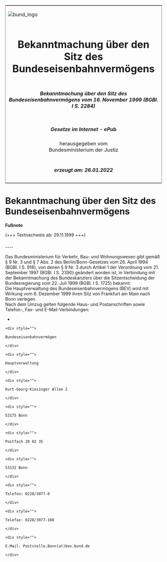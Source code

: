<span id="DECKBLATT.html"></span>

<table border="0" frame="border" width="100%">

<tr valign="top">

<td align="left">

![bund\_logo](BfJ_2021_Web_de_de.gif)

</td>

<td align="right">

 

</td>

</tr>

<tr align="center" valign="middle">

<td colspan="2">

# Bekanntmachung über den Sitz des Bundeseisenbahnvermögens

</td>

</tr>

<tr align="center" valign="middle">

<td colspan="2">

##### Bekanntmachung über den Sitz des Bundeseisenbahnvermögens vom 16. November 1999 (BGBl. I S. 2284)

</td>

</tr>

<tr align="center" valign="middle">

<td colspan="2">

  
  

##### Gesetze im Internet - ePub  
  
herausgegeben vom  
Bundesministerium der Justiz

</td>

</tr>

<tr align="center" valign="bottom">

<td colspan="2">

  
  

##### erzeugt am: 26.01.2022

</td>

</tr>

</table>

<span id="BJNR228400999.html"></span>

# Bekanntmachung über den Sitz des Bundeseisenbahnvermögens

<div>

  
**Fußnote**

<div class="jnhtml">

<div>

<div class="jurAbsatz">

(+++ Textnachweis ab: 29.11.1999 +++)

</div>

</div>

</div>

</div>

<span id="BJNR228400999BJNE000100310.html"></span>

###   
\----

<div>

<div class="jnhtml">

<div>

<div class="jurAbsatz">

Das Bundesministerium für Verkehr, Bau- und Wohnungswesen gibt gemäß § 9
Nr. 3 und § 7 Abs. 2 des Berlin/Bonn-Gesetzes vom 26. April 1994 (BGBl.
I S. 918), von denen § 9 Nr. 3 durch Artikel 1 der Verordnung vom 21.
September 1997 (BGBl. I S. 2390) geändert worden ist, in Verbindung mit
der Bekanntmachung des Bundeskanzlers über die Sitzentscheidung der
Bundesregierung vom 22. Juli 1999 (BGBl. I S. 1725) bekannt:  
Die Hauptverwaltung des Bundeseisenbahnvermögens (BEV) wird mit Wirkung
vom 6. Dezember 1999 ihren Sitz von Frankfurt am Main nach Bonn
verlegen.  
Nach dem Umzug gelten folgende Haus- und Postanschriften sowie Telefon-,
Fax- und E-Mail-Verbindungen:

  - 
    
    <div style="">
    
    Bundeseisenbahnvermögen
    
    </div>
    
    <div style="">
    
    Hauptverwaltung
    
    </div>
    
    <div style="">
    
    Kurt-Georg-Kiesinger Allee 2
    
    </div>
    
    <div style="">
    
    53175 Bonn
    
    </div>
    
    <div style="">
    
    Postfach 20 02 35
    
    </div>
    
    <div style="">
    
    53132 Bonn
    
    </div>
    
    <div style="">
    
    Telefon: 0228/3077-0
    
    </div>
    
    <div style="">
    
    Telefax: 0228/3077-160
    
    </div>
    
    <div style="">
    
    E-Mail: Poststelle.Bonn(at)bev.bund.de
    
    </div>

</div>

</div>

</div>

</div>
